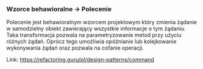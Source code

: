 ### Wzorce behawioralne -> Polecenie

Polecenie jest behawioralnym wzorcem projektowym który zmienia żądanie w samodzielny obiekt zawierający wszystkie informacje o tym żądaniu. Taka transformacja pozwala na parametryzowanie metod przy użyciu różnych żądań. Oprócz tego umożliwia opóźnianie lub kolejkowanie wykonywania żądań oraz pozwala na cofanie operacji.

Link: https://refactoring.guru/pl/design-patterns/command